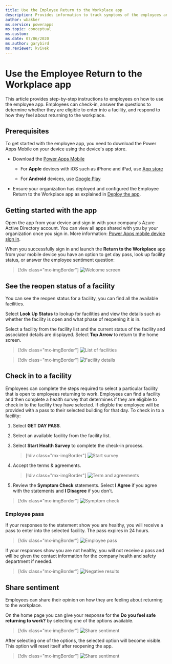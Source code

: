 ```yaml
---
title: Use the Employee Return to the Workplace app
description: Provides information to track symptoms of the employees and determine if they are eligible to enter into a facility.
author: wbakker
ms.service: powerapps
ms.topic: conceptual
ms.custom: 
ms.date: 07/06/2020
ms.author: garybird
ms.reviewer: kvivek
---
```


# Use the Employee Return to the Workplace app

This article provides step-by-step instructions to employees on how to use the employee app. Employees can check-in, answer the questions to determine whether they are eligible to enter into a facility, and respond to how they feel about returning to the workplace.

## Prerequisites

To get started with the employee app, you need to download the Power Apps Mobile on your device using the device's app store.

- Download the [Power Apps Mobile](https://powerapps.microsoft.com/downloads)

  - For **Apple** devices with iOS such as iPhone and iPad, use [App store](https://aka.ms/powerappsios)

  - For **Android** devices, use [Google Play](https://aka.ms/powerappsandroid)

- Ensure your organization has deployed and configured the Employee Return to the Workplace app as explained in [Deploy the app](https://docs.microsoft.com/powerapps/sample-apps/return-to-the-workplace/deploy).

## Getting started with the app

Open the app from your device and sign in with your company's Azure Active Directory account. You can view all apps shared with you by your organization once
you sign in. More information: [Power Apps mobile device sign in](https://docs.microsoft.com/powerapps/user/run-app-client#open-power-apps-and-sign-in).

When you successfully sign in and launch the **Return to the Workplace** app from your mobile device you have an option to get day pass, look up facility status, or answer the employee sentiment question:

> [!div class="mx-imgBorder"]
> ![Welcome screen](media/employee-welcome2.png "Welcome screen")

## See the reopen status of a facility

You can see the reopen status for a facility, you can find all the available facilities.

Select **Look Up Status** to lookup for facilities and view the details such as whether the facility is open and what phase of reopening it is in.

Select a facility from the facility list and the current status of the facility and associated details are displayed. Select **Top Arrow** to return to the home screen.

> [!div class="mx-imgBorder"]
> ![List of facilities](media/employee-facility-list2.png "List of facilities")

> [!div class="mx-imgBorder"]
> ![Facility details](media/employee-facility-details2.png "Facility details")


## Check in to a facility

Employees can complete the steps required to select a particular facility that is open to employees returning to work. Employees can find a facility and then complete a health survey that determines if they are eligible to check in to the facility they have selected. If eligible the employee will be provided with a pass to their selected building for that day. To check in to a facility:

1. Select **GET DAY PASS**.

2. Select an available facility from the facility list.

3. Select **Start Health Survey** to complete the check-in process.

   > [!div class="mx-imgBorder"]
   > ![Start survey](media/employee-start-survey2.png "Start survey")
   
4. Accept the terms & agreements.

    > [!div class="mx-imgBorder"]
   > ![Term and agreements](media/employee-termandagreement.png "Term and Agreements")


5. Review the **Symptom Check** statements. Select **I Agree**  if you agree with the statements and **I Disagree** if you don't.

> [!div class="mx-imgBorder"]
> ![Symptom check](media/employee-agreement.png "Symptom check")

### Employee pass

If your responses to the statement show you are healthy, you will receive a pass to enter into the selected facility. The pass expires in 24 hours. 

> [!div class="mx-imgBorder"]
> ![Employee pass](media/employee-pass.png)

If your responses show you are not healthy, you will not receive a pass and will be given the contact information for the company health and safety department if needed.

> [!div class="mx-imgBorder"]
> ![Negative results](media/employee-pass-negative.png "Negative results")

## Share sentiment

Employees can share their opinion on how they are feeling about returning to the workplace.

On the home page you can give your response for the **Do you feel safe returning to work?** by selecting one of the options available.   

> [!div class="mx-imgBorder"]
> ![Share sentiment](media/employee-share-sentiment2.png "Share sentiment")

After selecting one of the options, the selected option will become visible. This option will reset itself after reopening the app.

> [!div class="mx-imgBorder"]
> ![Share sentiment](media/employee-share-sentiment2-2.png "Share sentiment")

<!--
## Issues and feedback

- To report an issue with the Return to the Workplace solution, visit <https://aka.ms/rtw-issues>.

- For feedback about the Return to the Workplace solution, visit <https://aka.ms/rtw-feedback>. 
